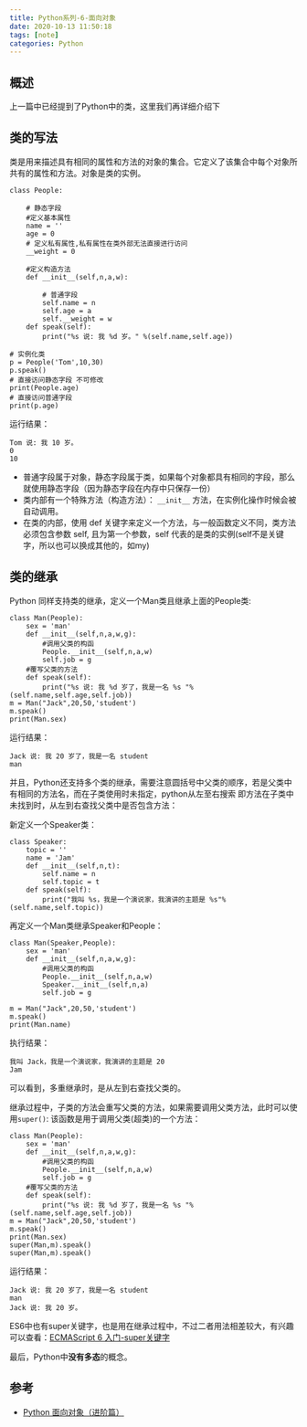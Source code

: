 ```yaml
---
title: Python系列-6-面向对象
date: 2020-10-13 11:50:18
tags: [note]
categories: Python
---
```

## 概述
 
上一篇中已经提到了Python中的类，这里我们再详细介绍下
<!-- more -->

## 类的写法

类是用来描述具有相同的属性和方法的对象的集合。它定义了该集合中每个对象所共有的属性和方法。对象是类的实例。

    class People:
        
        # 静态字段
        #定义基本属性
        name = ''
        age = 0
        # 定义私有属性,私有属性在类外部无法直接进行访问
        __weight = 0

        #定义构造方法
        def __init__(self,n,a,w):

            # 普通字段
            self.name = n
            self.age = a
            self.__weight = w
        def speak(self):
            print("%s 说: 我 %d 岁。" %(self.name,self.age))
    
    # 实例化类
    p = People('Tom',10,30)
    p.speak()
    # 直接访问静态字段 不可修改
    print(People.age)
    # 直接访问普通字段
    print(p.age)
  
 运行结果：

    Tom 说: 我 10 岁。
    0
    10

- 普通字段属于对象，静态字段属于类，如果每个对象都具有相同的字段，那么就使用静态字段（因为静态字段在内存中只保存一份）
- 类内部有一个特殊方法（构造方法）： `__init__` 方法，在实例化操作时候会被自动调用。
- 在类的内部，使用 def 关键字来定义一个方法，与一般函数定义不同，类方法必须包含参数 self, 且为第一个参数，self 代表的是类的实例(self不是关键字，所以也可以换成其他的，如my)

## 类的继承

Python 同样支持类的继承，定义一个Man类且继承上面的People类:

    class Man(People):
        sex = 'man'
        def __init__(self,n,a,w,g):
            #调用父类的构函
            People.__init__(self,n,a,w)
            self.job = g
        #覆写父类的方法
        def speak(self):
            print("%s 说: 我 %d 岁了，我是一名 %s "%(self.name,self.age,self.job))
    m = Man("Jack",20,50,'student')
    m.speak()
    print(Man.sex)

运行结果：

    Jack 说: 我 20 岁了，我是一名 student
    man

并且，Python还支持多个类的继承，需要注意圆括号中父类的顺序，若是父类中有相同的方法名，而在子类使用时未指定，python从左至右搜索 即方法在子类中未找到时，从左到右查找父类中是否包含方法：

新定义一个Speaker类：

    class Speaker:
        topic = ''
        name = 'Jam'
        def __init__(self,n,t):
            self.name = n
            self.topic = t
        def speak(self):
            print("我叫 %s，我是一个演说家，我演讲的主题是 %s"%(self.name,self.topic))
 
再定义一个Man类继承Speaker和People：

    class Man(Speaker,People):
        sex = 'man'
        def __init__(self,n,a,w,g):
            #调用父类的构函
            People.__init__(self,n,a,w)
            Speaker.__init__(self,n,a)
            self.job = g

    m = Man("Jack",20,50,'student')
    m.speak()
    print(Man.name)

执行结果：

    我叫 Jack，我是一个演说家，我演讲的主题是 20
    Jam

可以看到，多重继承时，是从左到右查找父类的。

继承过程中，子类的方法会重写父类的方法，如果需要调用父类方法，此时可以使用`super()`: 该函数是用于调用父类(超类)的一个方法：

    class Man(People):
        sex = 'man'
        def __init__(self,n,a,w,g):
            #调用父类的构函
            People.__init__(self,n,a,w)
            self.job = g
        #覆写父类的方法
        def speak(self):
            print("%s 说: 我 %d 岁了，我是一名 %s "%(self.name,self.age,self.job))
    m = Man("Jack",20,50,'student')
    m.speak()
    print(Man.sex)
    super(Man,m).speak()
    super(Man,m).speak()

运行结果：


    Jack 说: 我 20 岁了，我是一名 student
    man
    Jack 说: 我 20 岁。

ES6中也有super关键字，也是用在继承过程中，不过二者用法相差较大，有兴趣可以查看：[ECMAScript 6 入门-super关键字](https://es6.ruanyifeng.com/#docs/class-extends#super-%E5%85%B3%E9%94%AE%E5%AD%97)

最后，Python中**没有多态**的概念。

## 参考
- [Python 面向对象（进阶篇）](https://zhuanlan.zhihu.com/p/34781040)
